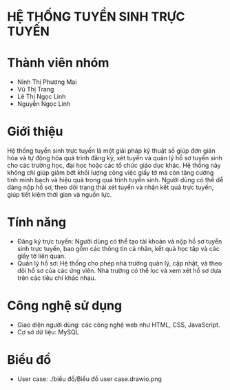 # HỆ THỐNG TUYỂN SINH TRỰC TUYẾN

# Thành viên nhóm
- Ninh Thị Phương Mai
- Vũ Thị Trang
- Lê Thị Ngọc Linh
- Nguyễn Ngọc Linh
# Giới thiệu
Hệ thống tuyển sinh trực tuyến là một giải pháp kỹ thuật số giúp đơn giản hóa và tự động hóa quá trình đăng ký, xét tuyển và quản lý hồ sơ tuyển sinh cho các trường học, đại học hoặc các tổ chức giáo dục khác. Hệ thống này không chỉ giúp giảm bớt khối lượng công việc giấy tờ mà còn tăng cường tính minh bạch và hiệu quả trong quá trình tuyển sinh. Người dùng có thể dễ dàng nộp hồ sơ, theo dõi trạng thái xét tuyển và nhận kết quả trực tuyến, giúp tiết kiệm thời gian và nguồn lực.
# Tính năng
- Đăng ký trực tuyến: Người dùng có thể tạo tài khoản và nộp hồ sơ tuyển sinh trực tuyến, bao gồm các thông tin cá nhân, kết quả học tập và các giấy tờ liên quan.
- Quản lý hồ sơ: Hệ thống cho phép nhà trường quản lý, cập nhật, và theo dõi hồ sơ của các ứng viên. Nhà trường có thể lọc và xem xét hồ sơ dựa trên các tiêu chí khác nhau.
# Công nghệ sử dụng
- Giao diện người dùng: các công nghệ web như HTML, CSS, JavaScript.
- Cơ sở dữ liệu: MySQL

# Biểu đồ
- User case: ./biểu đồ/Biểu đồ user case.drawio.png